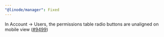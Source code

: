 ```yaml
---
"@linode/manager": Fixed
---
```


In Account -> Users, the permissions table radio buttons are unaligned on mobile view ([#9499](https://github.com/linode/manager/pull/9499))

